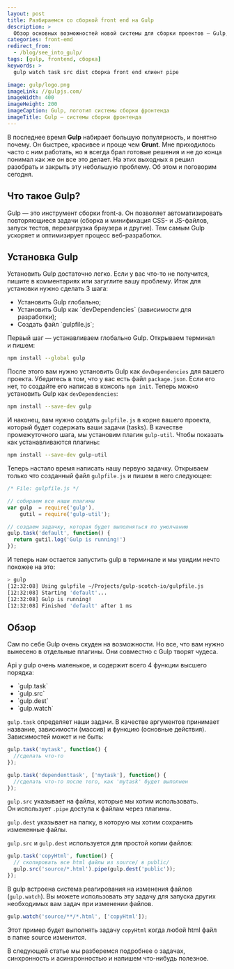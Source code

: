 ```yaml
---
layout: post
title: Разбираемся со сборкой front end на Gulp
description: >
  Обзор основных возможностей новой системы для сборки проектов — Gulp, а так-же с изучаем как работают его основные функциии.
categories: front-emd
redirect_from:
  - /blog/see_into_gulp/
tags: [gulp, frontend, сборка]
keywords: >
  gulp watch task src dist сборка front end клиент pipe

image: gulp/logo.png
imageLink: //gulpjs.com/
imageWidth: 400
imageHeight: 200
imageCaption: Gulp, логотип системы сборки фронтенда
imageTitle: Gulp — системы сборки фронтенда
---
```


В последнее время <strong>Gulp</strong> набирает большую популярность, и понятно почему. Он быстрее, красивее и проще чем <strong>Grunt</strong>. Мне приходилось часто с ним работать, но я всегда брал готовые решения и не до конца понимал как же он все это делает. На этих выходных я решил разобрать и закрыть эту небольшую проблему. Об этом и поговорим сегодня.

## Что такое Gulp?

Gulp — это инструмент сборки front-a. Он позволяет автоматизировать повторяющиеся задачи (сборка и минификация CSS- и JS-файлов, запуск тестов, перезагрузка браузера и другие). Тем самым Gulp ускоряет и оптимизирует процесс веб-разработки.

## Установка Gulp
Установить Gulp достаточно легко. Если у вас что-то не получится, пишите в комментариях или загуглите вашу проблему. Итак для установки нужно сделать 3 шага:

<ul>
<li>Установить Gulp глобально;</li>
<li>Установить Gulp как `devDependencies` (зависимости для разработки);</li>
<li>Создать файл `gulpfile.js`;</li>
</ul>

Первый шаг — устанавливаем глобально Gulp. Открываем терминал и пишем:

~~~bash
npm install --global gulp
~~~

После этого вам нужно установить Gulp как `devDependencies` для вашего проекта. Убедитесь в том, что у вас есть файл `package.json`. Если его нет, то создайте его написав в консоль `npm init`. Теперь можно установить Gulp как `devDependencies`:

~~~bash
npm install --save-dev gulp
~~~

И наконец, вам нужно создать `gulpfile.js` в корне вашего проекта, который будет содержать ваши задачи (tasks). В качестве промежуточного шага, мы установим плагин `gulp-util`. Чтобы показать как устанавливаются плагины:

~~~bash
npm install --save-dev gulp-util
~~~

Теперь настало время написать нашу первую задачку. Открываем только что созданный файл `gulpfile.js` и пишем в него следующее:

~~~js
/* File: gulpfile.js */

// собираем все наши плагины
var gulp  = require('gulp'),
    gutil = require('gulp-util');

// создаем задачку, которая будет выполняться по умолчанию
gulp.task('default', function() {
  return gutil.log('Gulp is running!')
});
~~~

И теперь нам остается запустить gulp в терминале и мы увидим нечто похожее на это:

~~~bash
> gulp
[12:32:08] Using gulpfile ~/Projects/gulp-scotch-io/gulpfile.js
[12:32:08] Starting 'default'...
[12:32:08] Gulp is running!
[12:32:08] Finished 'default' after 1 ms
~~~

## Обзор
Сам по себе Gulp очень скуден на возможности. Но все, что вам нужно вынесено в отдельные плагины. Они совместно с Gulp творят чудеса.

Api у gulp очень маленькое, и содержит всего 4 функции высшего порядка:
<ul>
    <li>`gulp.task`</li>
    <li>`gulp.src`</li>
    <li>`gulp.dest`</li>
    <li>`gulp.watch`</li>
</ul>

`gulp.task` определяет наши задачи. В качестве аргументов принимает название, зависимости (массив) и функцию (основные действия). Зависимостей может и не быть:

~~~js
gulp.task('mytask', function() {
  //сделать что-то
});

gulp.task('dependenttask', ['mytask'], function() {
  //сделать что-то после того, как 'mytask' будет выполнен
});
~~~

`gulp.src` указывает на файлы, которые мы хотим использовать. Он использует `.pipe` доступа к файлам через плагины.

`gulp.dest` указывает на папку, в которую мы хотим сохранить измененные файлы.

`gulp.src` и `gulp.dest` используется для простой копии файлов:

~~~js
gulp.task('copyHtml', function() {
  // скопировать все html файлы из source/ в public/
  gulp.src('source/*.html').pipe(gulp.dest('public'));
});
~~~

В gulp встроена система реагирования на изменения файлов (`gulp.watch`). Вы можете использовать эту задачу для запуска других необходимых вам задач при изменении файлов.

~~~js
gulp.watch('source/**/*.html', ['copyHtml']);
~~~

Этот пример будет выполнять задачу `copyHtml` когда любой html файл в папке source изменится.

В следующей статье мы разберемся подробнее о задачах, синхронность и асинхронностью и напишем что-нибудь полезное.
